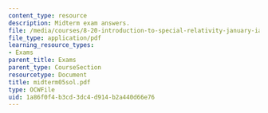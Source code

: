 ```yaml
---
content_type: resource
description: Midterm exam answers.
file: /media/courses/8-20-introduction-to-special-relativity-january-iap-2005/1a86f0f4b3cd3dc4d914b2a440d66e76_midterm05sol.pdf
file_type: application/pdf
learning_resource_types:
- Exams
parent_title: Exams
parent_type: CourseSection
resourcetype: Document
title: midterm05sol.pdf
type: OCWFile
uid: 1a86f0f4-b3cd-3dc4-d914-b2a440d66e76
---
```


